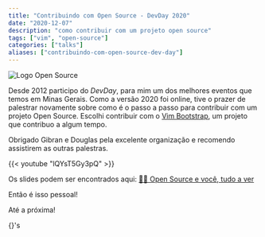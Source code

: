 ```yaml
---
title: "Contribuindo com Open Source - DevDay 2020"
date: "2020-12-07"
description: "como contribuir com um projeto open source"
tags: ["vim", "open-source"]
categories: ["talks"]
aliases: ["contribuindo-com-open-source-dev-day"]
---
```


![Logo Open Source](/images/open-source.png "Logo Open Source")

Desde 2012 participo do _DevDay_, para mim um dos melhores eventos que temos em Minas Gerais. Como a versão 2020 foi online, tive o prazer de palestrar novamente sobre como é o passo a passo para contribuir com um projeto Open Source. Escolhi contribuir com o [Vim Bootstrap](http://vim-bootstrap.com/), um projeto que contribuo a algum tempo.

Obrigado Gibran e Douglas pela excelente organização e recomendo assistirem as outras palestras.


{{< youtube "lQYsT5Gy3pQ" >}}


Os slides podem ser encontrados aqui: [🧑‍💻 Open Source e você, tudo a ver](http://bit.ly/contribuindo-open-source)


Então é isso pessoal!

Até a próxima!

{}'s
